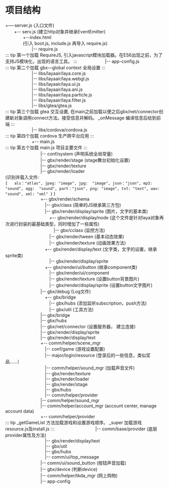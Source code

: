 # 项目结构

+—-server.js (入口文件)  
&ensp;&ensp;&ensp;&ensp;+-- serv.js (建立http对象并继承EventEmitter)  
&ensp;&ensp;&ensp;&ensp;&ensp;&ensp;&ensp;&ensp;+--index.html  
&ensp;&ensp;&ensp;&ensp;&ensp;&ensp;&ensp;&ensp;(引入 boot.js, include.js 再导入 require.js)  
&ensp;&ensp;&ensp;&ensp;&ensp;&ensp;&ensp;&ensp;&ensp;&ensp;&ensp;&ensp;|-- require.js  
::: tip 第一个加载
RequireJS, 引入javascript模块加载器。在ES6出现之前，为了支持JS模块化，出现的语言工具。
:::
&ensp;&ensp;&ensp;&ensp;&ensp;&ensp;&ensp;&ensp;&ensp;&ensp;&ensp;&ensp;|-- app-config.js  
::: tip 第二个加载
gbx—global context 全局设置
:::  
&ensp;&ensp;&ensp;&ensp;&ensp;&ensp;&ensp;&ensp;&ensp;&ensp;&ensp;&ensp;|-- libs/layaair/laya.core.js  
&ensp;&ensp;&ensp;&ensp;&ensp;&ensp;&ensp;&ensp;&ensp;&ensp;&ensp;&ensp;|-- libs/layaair/laya.webgl.js  
&ensp;&ensp;&ensp;&ensp;&ensp;&ensp;&ensp;&ensp;&ensp;&ensp;&ensp;&ensp;|-- libs/layaair/laya.ui.js  
&ensp;&ensp;&ensp;&ensp;&ensp;&ensp;&ensp;&ensp;&ensp;&ensp;&ensp;&ensp;|-- libs/layaair/laya.ani.js  
&ensp;&ensp;&ensp;&ensp;&ensp;&ensp;&ensp;&ensp;&ensp;&ensp;&ensp;&ensp;|-- libs/layaair/laya.particle.js  
&ensp;&ensp;&ensp;&ensp;&ensp;&ensp;&ensp;&ensp;&ensp;&ensp;&ensp;&ensp;|-- libs/layaair/laya.filter.js  
&ensp;&ensp;&ensp;&ensp;&ensp;&ensp;&ensp;&ensp;&ensp;&ensp;&ensp;&ensp;|-- libs/gtea/gtea.js  
::: tip 第三个加载 
gtea 交互设置, 在main之前加载以便之后gbx/net/connector创建新对象调用connect方法。接受信息并解码。
_onMessage 编译信息后给到前端
:::  
&ensp;&ensp;&ensp;&ensp;&ensp;&ensp;&ensp;&ensp;&ensp;&ensp;&ensp;&ensp;|-- libs/cordova/cordova.js  
::: tip 第四个加载
cordova 生产跨平台应用
:::  
&ensp;&ensp;&ensp;&ensp;&ensp;&ensp;&ensp;&ensp;&ensp;&ensp;&ensp;&ensp;+-- main.js  
::: tip 第五个加载
main.js 项目主要文件
:::  
&ensp;&ensp;&ensp;&ensp;&ensp;&ensp;&ensp;&ensp;&ensp;&ensp;&ensp;&ensp;&ensp;&ensp;&ensp;&ensp;|-- conf/system (声明系统全局常量)  
&ensp;&ensp;&ensp;&ensp;&ensp;&ensp;&ensp;&ensp;&ensp;&ensp;&ensp;&ensp;&ensp;&ensp;&ensp;&ensp;|-- gbx/render/stage (stage舞台初始化设置)  
&ensp;&ensp;&ensp;&ensp;&ensp;&ensp;&ensp;&ensp;&ensp;&ensp;&ensp;&ensp;&ensp;&ensp;&ensp;&ensp;|-- gbx/render/texture  
&ensp;&ensp;&ensp;&ensp;&ensp;&ensp;&ensp;&ensp;&ensp;&ensp;&ensp;&ensp;&ensp;&ensp;&ensp;&ensp;|-- gbx/render/loader  
                        (识别并载入文件:  
                            ```
                                {  
                                    als："atlas",
                                    jpeg: "image",
                                    jpg:  "image",
                                    json："json",
                                    mp3: "sound",
                                    agg:  "sound",
                                    part："json",
                                    png: "image",
                                    txt: "text",
                                    wav: "sound",
                                    xml: "xml"
                                }
                            ```
                        )  
&ensp;&ensp;&ensp;&ensp;&ensp;&ensp;&ensp;&ensp;&ensp;&ensp;&ensp;&ensp;&ensp;&ensp;&ensp;&ensp;+-- gbx/render/schema  
&ensp;&ensp;&ensp;&ensp;&ensp;&ensp;&ensp;&ensp;&ensp;&ensp;&ensp;&ensp;&ensp;&ensp;&ensp;&ensp;&ensp;&ensp;|-- gbx/class (简单的JS继承第三方包)  
&ensp;&ensp;&ensp;&ensp;&ensp;&ensp;&ensp;&ensp;&ensp;&ensp;&ensp;&ensp;&ensp;&ensp;&ensp;&ensp;&ensp;&ensp;|-- gbx/render/display/sprite (图片，文字的基本类)  
&ensp;&ensp;&ensp;&ensp;&ensp;&ensp;&ensp;&ensp;&ensp;&ensp;&ensp;&ensp;&ensp;&ensp;&ensp;&ensp;&ensp;&ensp;&ensp;&ensp;+-- gbx/render/display/node (这个文件是针对laya对象再次进行封装的最基础类型，同时增加了一些属性)  
&ensp;&ensp;&ensp;&ensp;&ensp;&ensp;&ensp;&ensp;&ensp;&ensp;&ensp;&ensp;&ensp;&ensp;&ensp;&ensp;&ensp;&ensp;&ensp;&ensp;&ensp;&ensp;|-- gbx/cclass (监控方法)  
&ensp;&ensp;&ensp;&ensp;&ensp;&ensp;&ensp;&ensp;&ensp;&ensp;&ensp;&ensp;&ensp;&ensp;&ensp;&ensp;&ensp;&ensp;&ensp;&ensp;|-- gbx/render/tween (基本动态效果)  
&ensp;&ensp;&ensp;&ensp;&ensp;&ensp;&ensp;&ensp;&ensp;&ensp;&ensp;&ensp;&ensp;&ensp;&ensp;&ensp;&ensp;&ensp;&ensp;&ensp;|-- gbx/render/texture (动画效果方法)  
&ensp;&ensp;&ensp;&ensp;&ensp;&ensp;&ensp;&ensp;&ensp;&ensp;&ensp;&ensp;&ensp;&ensp;&ensp;&ensp;&ensp;&ensp;+-- gbx/render/display/text  (文字类，文字的设置，继承sprite类)  
&ensp;&ensp;&ensp;&ensp;&ensp;&ensp;&ensp;&ensp;&ensp;&ensp;&ensp;&ensp;&ensp;&ensp;&ensp;&ensp;&ensp;&ensp;&ensp;&ensp;|-- gbx/render/display/sprite  
&ensp;&ensp;&ensp;&ensp;&ensp;&ensp;&ensp;&ensp;&ensp;&ensp;&ensp;&ensp;&ensp;&ensp;&ensp;&ensp;&ensp;&ensp;+-- gbx/render/ui/button (继承component类)  
&ensp;&ensp;&ensp;&ensp;&ensp;&ensp;&ensp;&ensp;&ensp;&ensp;&ensp;&ensp;&ensp;&ensp;&ensp;&ensp;&ensp;&ensp;&ensp;&ensp;|-- gbx/render/ui/component  
&ensp;&ensp;&ensp;&ensp;&ensp;&ensp;&ensp;&ensp;&ensp;&ensp;&ensp;&ensp;&ensp;&ensp;&ensp;&ensp;&ensp;&ensp;&ensp;&ensp;|-- gbx/render/texture (设置button背景图片)  
&ensp;&ensp;&ensp;&ensp;&ensp;&ensp;&ensp;&ensp;&ensp;&ensp;&ensp;&ensp;&ensp;&ensp;&ensp;&ensp;&ensp;&ensp;&ensp;&ensp;|-- gbx/render/display/sprite (设置button文字图片)  
&ensp;&ensp;&ensp;&ensp;&ensp;&ensp;&ensp;&ensp;&ensp;&ensp;&ensp;&ensp;&ensp;&ensp;&ensp;&ensp;|-- gbx/debug (Log文件)  
&ensp;&ensp;&ensp;&ensp;&ensp;&ensp;&ensp;&ensp;&ensp;&ensp;&ensp;&ensp;&ensp;&ensp;&ensp;&ensp;&ensp;&ensp;+-- gbx/bridge  
&ensp;&ensp;&ensp;&ensp;&ensp;&ensp;&ensp;&ensp;&ensp;&ensp;&ensp;&ensp;&ensp;&ensp;&ensp;&ensp;&ensp;&ensp;&ensp;&ensp;|-- gbx/hubs (添加监听subscription，push方法)  
&ensp;&ensp;&ensp;&ensp;&ensp;&ensp;&ensp;&ensp;&ensp;&ensp;&ensp;&ensp;&ensp;&ensp;&ensp;&ensp;&ensp;&ensp;&ensp;&ensp;|-- gbx/util (工具方法)  
&ensp;&ensp;&ensp;&ensp;&ensp;&ensp;&ensp;&ensp;&ensp;&ensp;&ensp;&ensp;&ensp;&ensp;&ensp;&ensp;|-- gbx/bridge  
&ensp;&ensp;&ensp;&ensp;&ensp;&ensp;&ensp;&ensp;&ensp;&ensp;&ensp;&ensp;&ensp;&ensp;&ensp;&ensp;|-- gbx/hubs  
&ensp;&ensp;&ensp;&ensp;&ensp;&ensp;&ensp;&ensp;&ensp;&ensp;&ensp;&ensp;&ensp;&ensp;&ensp;&ensp;|-- gbx/net/connector (设置服务器， 建立连接)  
&ensp;&ensp;&ensp;&ensp;&ensp;&ensp;&ensp;&ensp;&ensp;&ensp;&ensp;&ensp;&ensp;&ensp;&ensp;&ensp;|-- gbx/render/display/sprite  
&ensp;&ensp;&ensp;&ensp;&ensp;&ensp;&ensp;&ensp;&ensp;&ensp;&ensp;&ensp;&ensp;&ensp;&ensp;&ensp;|-- gbx/render/display/text  
&ensp;&ensp;&ensp;&ensp;&ensp;&ensp;&ensp;&ensp;&ensp;&ensp;&ensp;&ensp;&ensp;&ensp;&ensp;&ensp;+-- comm/helper/scene_mgr  
&ensp;&ensp;&ensp;&ensp;&ensp;&ensp;&ensp;&ensp;&ensp;&ensp;&ensp;&ensp;&ensp;&ensp;&ensp;&ensp;&ensp;&ensp;|-- conf/game (游戏设置配置)  
&ensp;&ensp;&ensp;&ensp;&ensp;&ensp;&ensp;&ensp;&ensp;&ensp;&ensp;&ensp;&ensp;&ensp;&ensp;&ensp;&ensp;&ensp;|-- major/login/resource (登录后的一些信息，类似奖品……）  
&ensp;&ensp;&ensp;&ensp;&ensp;&ensp;&ensp;&ensp;&ensp;&ensp;&ensp;&ensp;&ensp;&ensp;&ensp;&ensp;&ensp;&ensp;|-- comm/helper/sound_mgr (加载声音文件)  
&ensp;&ensp;&ensp;&ensp;&ensp;&ensp;&ensp;&ensp;&ensp;&ensp;&ensp;&ensp;&ensp;&ensp;&ensp;&ensp;&ensp;&ensp;|-- gbx/render/texture  
&ensp;&ensp;&ensp;&ensp;&ensp;&ensp;&ensp;&ensp;&ensp;&ensp;&ensp;&ensp;&ensp;&ensp;&ensp;&ensp;&ensp;&ensp;|-- gbx/render/loader  
&ensp;&ensp;&ensp;&ensp;&ensp;&ensp;&ensp;&ensp;&ensp;&ensp;&ensp;&ensp;&ensp;&ensp;&ensp;&ensp;&ensp;&ensp;|-- gbx/render/stage  
&ensp;&ensp;&ensp;&ensp;&ensp;&ensp;&ensp;&ensp;&ensp;&ensp;&ensp;&ensp;&ensp;&ensp;&ensp;&ensp;&ensp;&ensp;|-- gbx/hubs  
&ensp;&ensp;&ensp;&ensp;&ensp;&ensp;&ensp;&ensp;&ensp;&ensp;&ensp;&ensp;&ensp;&ensp;&ensp;&ensp;&ensp;&ensp;|-- comm/helper/provider  
&ensp;&ensp;&ensp;&ensp;&ensp;&ensp;&ensp;&ensp;&ensp;&ensp;&ensp;&ensp;&ensp;&ensp;&ensp;&ensp;|-- comm/helper/sound_mgr  
&ensp;&ensp;&ensp;&ensp;&ensp;&ensp;&ensp;&ensp;&ensp;&ensp;&ensp;&ensp;&ensp;&ensp;&ensp;&ensp;|-- comm/helper/account_mgr (account center, manage account data)  
&ensp;&ensp;&ensp;&ensp;&ensp;&ensp;&ensp;&ensp;&ensp;&ensp;&ensp;&ensp;&ensp;&ensp;&ensp;&ensp;+-- comm/helper/provider  
::: tip
_getGameList 方法加载游戏和设置游戏顺序。 
_super 加载游戏resource.js及install.js
:::
&ensp;&ensp;&ensp;&ensp;&ensp;&ensp;&ensp;&ensp;&ensp;&ensp;&ensp;&ensp;&ensp;&ensp;&ensp;&ensp;&ensp;&ensp;|-- comm/base/provider (底层provider属性及方法)  
&ensp;&ensp;&ensp;&ensp;&ensp;&ensp;&ensp;&ensp;&ensp;&ensp;&ensp;&ensp;&ensp;&ensp;&ensp;&ensp;&ensp;&ensp;|-- gbx/render/display/text  
&ensp;&ensp;&ensp;&ensp;&ensp;&ensp;&ensp;&ensp;&ensp;&ensp;&ensp;&ensp;&ensp;&ensp;&ensp;&ensp;&ensp;&ensp;|-- gbx/util  
&ensp;&ensp;&ensp;&ensp;&ensp;&ensp;&ensp;&ensp;&ensp;&ensp;&ensp;&ensp;&ensp;&ensp;&ensp;&ensp;&ensp;&ensp;|-- gbx/hubs  
&ensp;&ensp;&ensp;&ensp;&ensp;&ensp;&ensp;&ensp;&ensp;&ensp;&ensp;&ensp;&ensp;&ensp;&ensp;&ensp;&ensp;&ensp;|-- comm/ui/top_message  
&ensp;&ensp;&ensp;&ensp;&ensp;&ensp;&ensp;&ensp;&ensp;&ensp;&ensp;&ensp;&ensp;&ensp;&ensp;&ensp;|-- comm/ui/sound_button (按钮声音加载)  
&ensp;&ensp;&ensp;&ensp;&ensp;&ensp;&ensp;&ensp;&ensp;&ensp;&ensp;&ensp;&ensp;&ensp;&ensp;&ensp;|-- gbx/device (判断device)  
&ensp;&ensp;&ensp;&ensp;&ensp;&ensp;&ensp;&ensp;&ensp;&ensp;&ensp;&ensp;&ensp;&ensp;&ensp;&ensp;|-- comm/helper/tkda_mgr (网上购物)  
&ensp;&ensp;&ensp;&ensp;&ensp;&ensp;&ensp;&ensp;&ensp;&ensp;&ensp;&ensp;&ensp;&ensp;&ensp;&ensp;|-- app-config  
